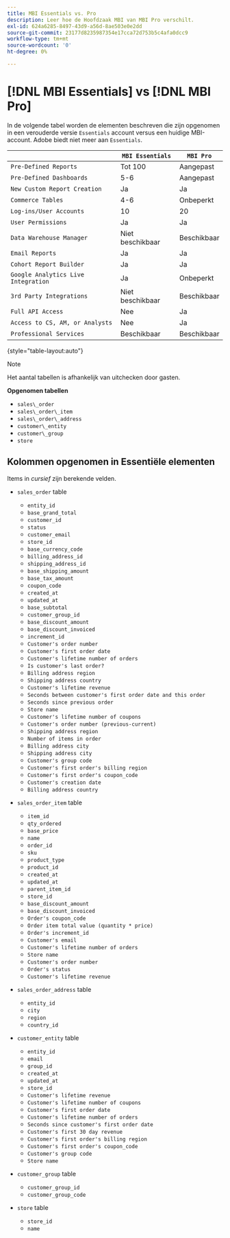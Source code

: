 ```yaml
---
title: MBI Essentials vs. Pro
description: Leer hoe de Hoofdzaak MBI van MBI Pro verschilt.
exl-id: 624a6285-8497-43d9-a56d-8ae503e0e2dd
source-git-commit: 23177d8235987354e17cca72d753b5c4afa0dcc9
workflow-type: tm+mt
source-wordcount: '0'
ht-degree: 0%

---
```


# [!DNL MBI Essentials] vs [!DNL MBI Pro]

In de volgende tabel worden de elementen beschreven die zijn opgenomen in een verouderde versie `Essentials` account versus een huidige MBI-account. Adobe biedt niet meer aan `Essentials`.

|  | **`MBI Essentials`** | **`MBI Pro`** |
|-----|-----|-----|
| `Pre-Defined Reports` | Tot 100 | Aangepast |
| `Pre-Defined Dashboards` | 5-6 | Aangepast |
| `New Custom Report Creation` | Ja | Ja |
| `Commerce Tables` | 4-6 | Onbeperkt |
| `Log-ins/User Accounts` | 10 | 20 |
| `User Permissions` | Ja | Ja |
| `Data Warehouse Manager` | Niet beschikbaar | Beschikbaar |
| `Email Reports` | Ja | Ja |
| `Cohort Report Builder` | Ja | Ja |
| `Google Analytics Live Integration` | Ja | Onbeperkt |
| `3rd Party Integrations` | Niet beschikbaar | Beschikbaar |
| `Full API Access` | Nee | Ja |
| `Access to CS, AM, or Analysts` | Nee | Ja |
| `Professional Services` | Beschikbaar | Beschikbaar |

{style="table-layout:auto"}

>[!NOTE]
>
>Het aantal tabellen is afhankelijk van uitchecken door gasten.

**Opgenomen tabellen**

* `sales\_order`
* `sales\_order\_item`
* `sales\_order\_address`
* `customer\_entity`
* `customer\_group`
* `store`

## Kolommen opgenomen in Essentiële elementen

Items in _cursief_ zijn berekende velden.

* `sales_order` table
   * `entity_id`
   * `base_grand_total`
   * `customer_id`
   * `status`
   * `customer_email`
   * `store_id`
   * `base_currency_code`
   * `billing_address_id`
   * `shipping_address_id`
   * `base_shipping_amount`
   * `base_tax_amount`
   * `coupon_code`
   * `created_at`
   * `updated_at`
   * `base_subtotal`
   * `customer_group_id`
   * `base_discount_amount`
   * `base_discount_invoiced`
   * `increment_id`
   * `Customer's order number`
   * `Customer's first order date`
   * `Customer's lifetime number of orders`
   * `Is customer's last order?`
   * `Billing address region`
   * `Shipping address country`
   * `Customer's lifetime revenue`
   * `Seconds between customer's first order date and this order`
   * `Seconds since previous order`
   * `Store name`
   * `Customer's lifetime number of coupons`
   * `Customer's order number (previous-current)`
   * `Shipping address region`
   * `Number of items in order`
   * `Billing address city`
   * `Shipping address city`
   * `Customer's group code`
   * `Customer's first order's billing region`
   * `Customer's first order's coupon_code`
   * `Customer's creation date`
   * `Billing address country`

* `sales_order_item` table
   * `item_id`
   * `qty_ordered`
   * `base_price`
   * `name`
   * `order_id`
   * `sku`
   * `product_type`
   * `product_id`
   * `created_at`
   * `updated_at`
   * `parent_item_id`
   * `store_id`
   * `base_discount_amount`
   * `base_discount_invoiced`
   * `Order's coupon_code`
   * `Order item total value (quantity * price)`
   * `Order's increment_id`
   * `Customer's email`
   * `Customer's lifetime number of orders`
   * `Store name`
   * `Customer's order number`
   * `Order's status`
   * `Customer's lifetime revenue`

* `sales_order_address` table
   * `entity_id`
   * `city`
   * `region`
   * `country_id`

* `customer_entity` table
   * `entity_id`
   * `email`
   * `group_id`
   * `created_at`
   * `updated_at`
   * `store_id`
   * `Customer's lifetime revenue`
   * `Customer's lifetime number of coupons`
   * `Customer's first order date`
   * `Customer's lifetime number of orders`
   * `Seconds since customer's first order date`
   * `Customer's first 30 day revenue`
   * `Customer's first order's billing region`
   * `Customer's first order's coupon_code`
   * `Customer's group code`
   * `Store name`

* `customer_group` table
   * `customer_group_id`
   * `customer_group_code`

* `store` table
   * `store_id`
   * `name`
